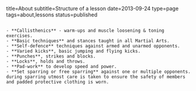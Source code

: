 title=About
subtitle=Structure of a lesson
date=2013-09-24
type=page
tags=about,lessons
status=published
~~~~~~

- **Callisthenics** - warm-ups and muscle loosening & toning exercises.
- **Basic techniques** and stances taught in all Martial Arts.
- **Self-defence** techniques against armed and unarmed opponents.
- **Varied kicks**, basic jumping and flying kicks.
- **Punches**, strikes and blocks.
- **Locks**, holds and throws.
- **Pad-work** to develop speed and power.
- **Set sparring or free sparring** against one or multiple opponents. during sparring utmost care is taken to ensure the safety of members and padded protective clothing is worn.